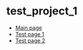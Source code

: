# test_project_1
- [Main page](https://kepler122f.github.io/test_project_1/test_0.html)
- [Test page 1](https://kepler122f.github.io/test_project_1/test_1.html)
- [Test page 2](https://kepler122f.github.io/test_project_1/test_2.html)
